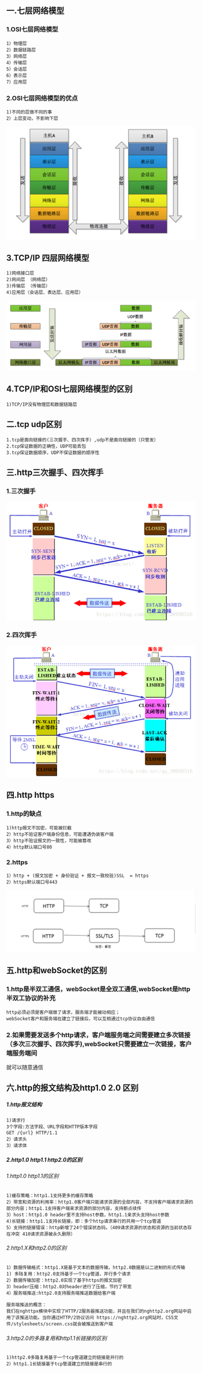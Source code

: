 ## 一.七层网络模型
### 1.OSI七层网络模型
```
1）物理层 
2）数据链路层
3）网络层
4）传输层
5）会话层
6）表示层
7）应用层
```
### 2.OSI七层网络模型的优点
```
1)不同的层做不同的事
2）上层变动，不影响下层
```
![avatar](file/OSI七层网络模型.png)

## 3.TCP/IP 四层网络模型
```
1)网络接口层 
2)网间层 （网络层）
3)传输层 （传输层）
4)应用层（会话层、表达层、应用层）
```
![avatar](file/tcpIp四层网络模型.png)

## 4.TCP/IP和OSI七层网络模型的区别
```
1)TCP/IP没有物理层和数据链路层
```

## 二.tcp udp区别 
```
1.tcp是面向链接的(三次握手、四次挥手）,udp不是面向链接的（只管发）
2.tcp保证数据的正确性，UDP可能丢包
3.tcp保证数据顺序，UDP不保证数据的顺序性
```

## 三.http三次握手、四次挥手
### 1.三次握手
![avatar](file/http三次握手.png)
### 2.四次挥手
![avatar](file/http四次挥手.png)

## 四.http https 
### 1.http的缺点
```
1)http报文不加密，可能被拦截
2）http不验证客户端身份信息，可能遭遇伪装客户端
3）http不验证报文的一致性，可能被篡改
4）http默认端口号80

```
### 2.https
```
1）http + (报文加密 + 身份验证 + 报文一致校验)SSL  = https
2）https默认端口号443
```
![avatar](file/httpAndHttps.jpeg)

## 五.http和webSocket的区别
### 1.http是半双工通信，webSocket是全双工通信,webSocket是http半双工协议的补充
```
http必须必须是客户端做了请求，服务端才能被动相应；
webSocket客户和服务端在建立了链接后，可以互相通过tcp协议自由通信
```
### 2.如果需要发送多个http请求，客户端服务端之间需要建立多次链接（多次三次握手、四次挥手),webSocket只需要建立一次链接，客户端服务端间
就可以随意通信

## 六.http的报文结构及http1.0 2.0 区别
##### 1.http报文结构

```
1)请求行
3个字段:方法字段、URL字段和HTTP版本字段
GET /{url} HTTP/1.1
2）请求头
3）请求体
```

##### 2.http1.0 http1.1 http2.0的区别
###### 1.http1.0 http1.1的区别
```
1)缓存策略：http1.1支持更多的缓存策略
2）带宽和资源的利用率：http1.0客户端只能请求资源的全部内容，不支持客户端请求资源的部分内容；http1.1支持客户端亲求资源的部分内容，支持断点续传
3）host：http1.0 header里不支持host参数，http1.1亲求头支持host参数
4)长链接：http1.1支持长链接，即：多个http请求串行的共用一个tcp管道
5）支持的链接错误：http新增了24个错误状态码。（409请求资源的状态和资源的当前状态存在冲突 410请求资源被永久删除）
```

###### 2.http1.X和http2.0的区别
```
1）数据传输格式：http1.X是基于文本的数据传输，http2.0数据是以二进制的形式传输
1) 多陆复用：http2.0支持基于一个tcp管道，并行多个请求
2）数据传输加密：http2.0实现了基于https的报文加密
3）header压缩：http2.0对header进行了压缩，节约了带宽
4）服务端推送:http2.0支持服务端推送数据给客户端
```
```
服务端推送的概念：
我们在nghttpx模块中实现了HTTP/2服务器推送功能，并且在我们的nghttp2.org网站中启用了该推送功能。当你通过HTTP/2协议访问 https://nghttp2.org网站时，CSS文件/stylesheets/screen.css就会被推送到客户端
```

###### 3.http2.0的多路复用和http1.1长链接的区别
```
1)http2.0多路复用基于一个tcp管道建立的链接是并行的
2）http1.1长链接基于tcp管道建立的链接是串行的
```




